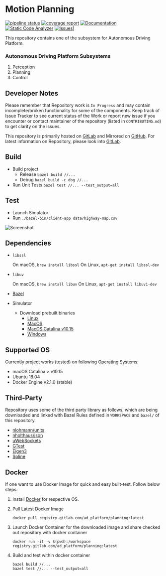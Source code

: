 # Motion Planning 

[![pipeline status](https://gitlab.com/jinay1991/motion_planning/badges/master/pipeline.svg)](https://ad_platform.gitlab.com/jinay1991/planning/commits/master)
[![coverage report](https://gitlab.com/jinay1991/motion_planning/badges/master/coverage.svg?job=code-coverage)](https://ad_platform.gitlab.io/planning/coverage/index.html)
[![Documentation](https://img.shields.io/badge/api-reference-blue.svg)](https://ad_platform.gitlab.io/planning/doc/html/)
[![Static Code Analyzer](https://img.shields.io/badge/static-analysis-green.svg)](https://ad_platform.gitlab.io/planning/static_code_analysis_report/)
[![Issues](https://img.shields.io/badge/bugs-issues-green.svg)](https://ad_platform.gitlab.com/jinay1991/planning/-/boards)]

This repository contains one of the subsystem for Autonomous Driving Platform.

### Autonomous Driving Platform Subsystems

1. Perception
2. Planning
3. Control

## Developer Notes

Please remember that Repository work is `In Progress` and may contain incomplete/broken functionality for some of the components.
Keep track of Issue Tracker to see current status of the Work or report new issue if you encounter or contact maintainer of the repository (listed in `CONTRIBUTING.md`) to get clarity on the issues.

This repository is primarily hosted on [GitLab](https://gitlab.com/jinay1991/motion_planning) and Mirrored on [GitHub](https://github.com/jinay1991/motion_planning). For latest information on Repository, please look into [GitLab](https://gitlab.com/jinay1991/motion_planning).

## Build

* Build project
    * Release `bazel build //...`
    * Debug `bazel build -c dbg //...`
* Run Unit Tests `bazel test //... --test_output=all`

## Test

* Launch Simulator 
* Run `./bazel-bin/client-app data/highway-map.csv`

![Screenshot](example/screenshot_01.png)

## Dependencies

* `libssl`

    On macOS, `brew install libssl`
    On Linux, `apt-get install libssl-dev`

* `libuv`
    
    On macOS, `brew install libuv`
    On Linux, `apt-get install libuv1-dev`

* [Bazel](https://docs.bazel.build/versions/1.1.0/getting-started.html) 
* Simulator
    * Download prebuilt binaries
        * [Linux](https://github.com/udacity/self-driving-car-sim/releases/download/T3_v1.2/term3_sim_linux.zip) 
        * [MacOS](https://github.com/udacity/self-driving-car-sim/releases/download/T3_v1.2/term3_sim_mac.zip)
        * [MacOS Catalina v10.15](https://github.com/jinay1991/motion_planning/releases/download/v1.1/term3_sim_mac_catalina.zip)
        * [Windows](https://github.com/udacity/self-driving-car-sim/releases/download/T3_v1.2/term3_sim_windows.zip)

## Supported OS 

Currently project works (tested) on following Operating Systems:

* macOS Catalina > v10.15
* Ubuntu 18.04
* Docker Engine v2.1.0 (stable)

## Third-Party

Repository uses some of the third party library as follows, which are being downloaded and linked with Bazel Rules defined in `WORKSPACE` and `bazel/` of this repository.

* [nlohmann/units](https://github.com/nholthaus/units)
* [nholthaus/json](https://github.com/nlohmann/json)
* [uWebSockets](https://github.com/uWebSockets/uWebSockets)
* [GTest](https://github.com/google/googletest)
* [Eigen3](https://bitbucket.org/eigen/eigen)
* [Spline](https://github.com/ttk592/spline)

## Docker

If one want to use Docker Image for quick and easy built-test. Follow below steps:

1. Install [Docker](https://docs.docker.com/v17.09/engine/installation/) for respective OS.
2. Pull Latest Docker Image 

    ```
    docker pull registry.gitlab.com/ad_platform/planning:latest
    ```

3. Launch Docker Container for the downloaded image and share checked out repository with docker container

    ```
    docker run -it -v $(pwd):/workspace registry.gitlab.com/ad_platform/planning:latest
    ```

4. Build and test within docker container

    ```
    bazel build //... 
    bazel test //... --test_output=all
    ```
